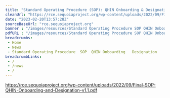 ```yaml
--- 
title: "Standard Operating Procedure (SOP): QHIN Onboarding & Designation"
cleanUrl: "https://rce.sequoiaproject.org/wp-content/uploads/2022/09/Final-SOP-QHIN-Onboarding-and-Designation-v1.1.pdf"
date: "2023-02-20T13:57:28Z"
sourceBaseUrl: "rce.sequoiaproject.org"
banner : "/images/resources/Standard Operating Procedure SOP QHIN Onboarding  Designation.jpg"
pdfURL : "/images/resources/Standard Operating Procedure SOP QHIN Onboarding  Designation.pdf"
breadcrumbs:
 - Home
 - News
 - Standard Operating Procedure  SOP  QHIN Onboarding   Designation
breadcrumbLinks:
 - / 
 - /news
 - / 
---
```

https://rce.sequoiaproject.org/wp-content/uploads/2022/09/Final-SOP-QHIN-Onboarding-and-Designation-v1.1.pdf
